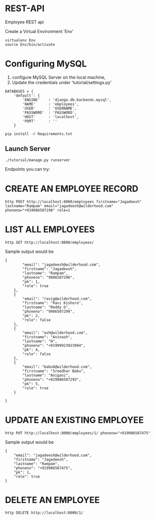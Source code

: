 # REST-API
Employee REST api

Create a Virtual Environment 'Env'

```
virtualenv Env
source Env/bin/activate
```



# Configuring MySQL

1. configure MySQL Server on the local machine,
2. Update the credentials under 'tutorial/settings.py'

```
DATABASES = {
    'default': {
        'ENGINE'    : 'django.db.backends.mysql',
        'NAME'      : 'employees',
        'USER'      : 'USERNAME',
        'PASSWORD'  : 'PASSWORD',
        'HOST'      : 'localhost',
        'PORT'      : ''
    }
```    

```
pip install -r Requirements.txt
```

## Launch Server

```
./tutorial/manage.py runserver
```

Endpoints you can try:

# CREATE AN EMPLOYEE RECORD
```
http POST http://localhost:8000/employees firstname="Jagadeesh" lastname="Rampam" email="jagadeesh@wilderhood.com" phoneno="+919986507298" role=1
```

# LIST ALL EMPLOYEES
```
http GET http://localhost:8000/employees/
```

Sample output would be 
```
{
        "email": "jagadeesh@wilderhood.com",
        "firstname": "Jagadeesh",
        "lastname": "Rampam",
        "phoneno": "9986507298",
        "pk": 1,
        "role": true
    },
    {
        "email": "ravig@wilderhood.com",
        "firstname": "Ravi Kishore",
        "lastname": "Reddy G",
        "phoneno": "9986507299",
        "pk": 2,
        "role": false
    },
    {
        "email": "avh@wilderhood.com",
        "firstname": "Avinash",
        "lastname": "H",
        "phoneno": "+91999923923994",
        "pk": 4,
        "role": false
    },
    {
        "email": "babu6@wilderhood.com",
        "firstname": "Sreedhar Babu",
        "lastname": "Anigani",
        "phoneno": "+919986507293",
        "pk": 5,
        "role": true
    }

}
```

# UPDATE AN EXISTING EMPLOYEE
```
http PUT http://localhost:8000/employees/1/ phoneno="+919986507475"
```

Sample output would be 
```
{
    "email": "jagadeesh@wilderhood.com",
    "firstname": "Jagadeesh",
    "lastname": "Rampam",
    "phoneno": "+919986507475",
    "pk": 1,
    "role": true
}
```

# DELETE AN EMPLOYEE
```
http DELETE http://localhost:8000/1/
```
